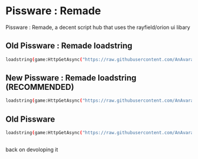 # Pissware : Remade

Pissware : Remade, a decent script hub that uses the rayfield/orion ui libary

## Old Pissware : Remade loadstring

```bash
loadstring(game:HttpGetAsync("https://raw.githubusercontent.com/AnAvaragelilmemer/Pissware/main/OldMain"))()
```

## New Pissware : Remade loadstring (RECOMMENDED)
```bash
loadstring(game:HttpGetAsync("https://raw.githubusercontent.com/AnAvaragelilmemer/Pissware/main/newmain"))()
```

## Old Pissware

```bash
loadstring(game:HttpGetAsync("https://raw.githubusercontent.com/AnAvaragelilmemer/AnAvaragelilmemer/main/pissware"))()
```

##  
back on devoloping it
